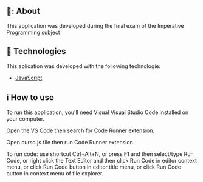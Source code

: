 ## 📑: About
This application was developed during the final exam of the Imperative Programming subject
 

## :rocket: Technologies

This aplication was developed with the following technologie:
-  [JavaScript](https://developer.mozilla.org/pt-BR/docs/Web/JavaScript)

## :information_source: How to use

To run this application, you'll need Visual Visual Studio Code installed on your computer. 

Open the VS Code then search for Code Runner extension.

Open curso.js file then run Code Runner extension.

To run code:
use shortcut Ctrl+Alt+N,
or press F1 and then select/type Run Code,
or right click the Text Editor and then click Run Code in editor context menu,
or click Run Code button in editor title menu,
or click Run Code button in context menu of file explorer.
